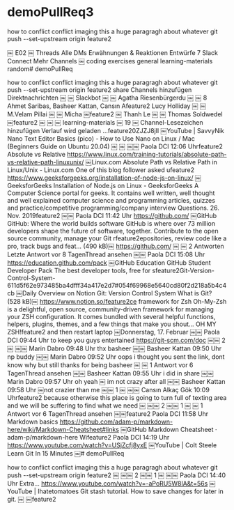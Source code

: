 # demoPullReq3
how to conflict conflict
imaging this a huge paragragh about whatever   git push --set-upstream origin feature2


￼
E02
￼
Threads
Alle DMs
Erwähnungen & Reaktionen
Entwürfe
7
Slack Connect
Mehr
Channels
￼
coding
exercises
general
learning-materials
random# demoPullReq

how to conflict conflict
imaging this a huge paragragh about whatever   git push --set-upstream origin feature2
share
Channels hinzufügen
Direktnachrichten
￼
￼
Slackbot
￼
￼
Agatha Riesenbürgerdu
￼
￼
8
Ahmet Saribas, Basheer Kattan, Cansın Afeature2
Lucy Holliday
￼
￼
M.Velam Pillai
￼
￼
Micha
￼feature2
￼
Thanh Le
￼
￼
Thomas Soldwedel
￼feature2
￼
￼
￼
learning-materials
￼
19
￼
Channel-Lesezeichen hinzufügen
Verlauf wird geladen ...feature20ZJZJ8jlI
￼YouTube | SavvyNik
Nano Text Editor Basics (pico) - How to Use Nano on Linux / Mac (Beginners Guide on Ubuntu 20.04) ￼
￼
￼￼
Paola DCI  12:06 Uhrfeature2
Absolute vs Relative
https://www.linux.com/training-tutorials/absolute-path-vs-relative-path-linuxunix/
￼Linux.com
Absolute Path vs Relative Path in Linux/Unix - Linux.com
One of this blog follower asked ufeature2
https://www.geeksforgeeks.org/installation-of-node-js-on-linux/
￼GeeksforGeeks
Installation of Node.js on Linux - GeeksforGeeks
A Computer Science portal for geeks. It contains well written, well thought and well explained computer science and programming articles, quizzes and practice/competitive programming/company interview Questions.
26. Nov. 2019feature2
￼￼
Paola DCI  11:42 Uhr
https://github.com/
￼GitHub
GitHub: Where the world builds software
GitHub is where over 73 million developers shape the future of software, together. Contribute to the open source community, manage your Git rfeature2epositories, review code like a pro, track bugs and feat... (490 kB)￼
https://github.com/
￼
￼
2 Antworten
Letzte Antwort vor 8 TagenThread ansehen
￼￼
Paola DCI  15:08 Uhr
https://education.github.com/pack
￼GitHub Education
GitHub Student Developer Pack
The best developer tools, free for sfeature2Git-Version-Control-System-611d5f62e973485ba4dfff34a417e2d7#054f69968e5640cd80f2d218a5b4c4cb
￼Daily Overview on Notion
Git: Version Control System
What is Git? (528 kB)￼
https://www.notion.so/feature2ce framework for Zsh
Oh-My-Zsh is a delightful, open source, community-driven framework for managing your ZSH configuration. It comes bundled with several helpful functions, helpers, plugins, themes, and a few things that make you shout... OH MY ZSH!feature2
and then restart laptop
￼Donnerstag, 17. Februar
￼￼
Paola DCI  09:44 Uhr
to keep you guys entertained https://git-scm.com/doc
￼￼
2
￼
￼￼
Marin Dabro  09:48 Uhr
thx basheer
￼￼
Basheer Kattan  09:50 Uhr
np buddy
￼￼
Marin Dabro  09:52 Uhr
oops i thought you sent the link, dont know why but still thanks for being basheer ￼
￼
1 Antwort
vor 6 TagenThread ansehen
￼￼
Basheer Kattan  09:55 Uhr
i did in share
￼￼
Marin Dabro  09:57 Uhr
oh yeah ￼ im not crazy after all
￼￼
Basheer Kattan  09:58 Uhr
￼not crazier than me
￼￼
1
￼
￼￼
Cansın Alkaç Gök  10:09 Uhrfeature2 because otherwise this place is going to turn full of texting area and we will be suffering to find what we need ￼
￼￼
2
￼￼
1
￼
￼
1 Antwort
vor 6 TagenThread ansehen
￼￼feature2
Paola DCI  11:58 Uhr
Markdown basics
https://github.com/adam-p/markdown-here/wiki/Markdown-Cheatsheet#links
￼GitHub
Markdown Cheatsheet · adam-p/markdown-here Wifeature2
Paola DCI  14:19 Uhr
https://www.youtube.com/watch?v=USjZcfj8yxE
￼YouTube | Colt Steele
Learn Git In 15 Minutes ￼# demoPullReq

how to conflict conflict
imaging this a huge paragragh about whatever   git push --set-upstream origin feature2
￼
￼￼
2
￼￼
1
￼
￼￼
Paola DCI  14:40 Uhr
Extra... https://www.youtube.com/watch?v=-aPoRU5W8lA&t=56s
￼YouTube | Ihatetomatoes
Git stash tutorial. How to save changes for later in git. ￼
￼feature2